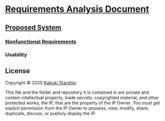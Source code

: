 # [Requirements Analysis Document](../../)

## [Proposed System](../)

### [Nonfunctional Requirements](./)

### Usability

## License

Copyright © 2020 [Kabuki Starship](https://kabukistarship.com).

This file and the folder and repository it is contained in are private and contain intellectual property, trade secrets, copyrighted material, and other protected works, the IP, that are the property of the IP Owner. You must get explicit permission from the IP Owner to possess, view, modify, share, duplicate, discuss, or publicly display the IP.
